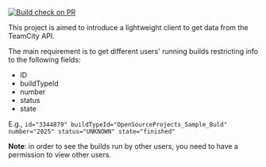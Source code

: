 [![Build check on PR](https://github.com/SantaMinus/team-city-monitor/actions/workflows/pr_build_check.yml/badge.svg)](https://github.com/SantaMinus/team-city-monitor/actions/workflows/pr_build_check.yml)

This project is aimed to introduce a lightweight client to get data from the TeamCity API.

The main requirement is to get different users' running builds restricting info to the following fields:
- ID
- buildTypeId
- number
- status
- state

E.g., `id="‎3344879" buildTypeId="OpenSourceProjects_Sample_Buld" number="2025" status="UNKNOWN" state="finished"`

**Note**: in order to see the builds run by other users, you need to have a permission to view other users.
